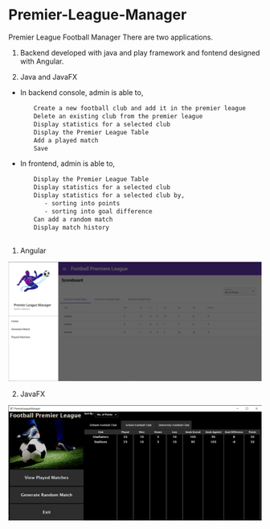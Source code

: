 # Premier-League-Manager

Premier League Football Manager
There are two applications.

1. Backend developed with java and play framework and fontend designed with Angular.

2. Java and JavaFX

- In backend console, admin is able to,
```
       Create a new football club and add it in the premier league
       Delete an existing club from the premier league
       Display statistics for a selected club
       Display the Premier League Table
       Add a played match       
       Save 
```

- In frontend, admin is able to,
```
       Display the Premier League Table
       Display statistics for a selected club
       Display statistics for a selected club by,
          - sorting into points
          - sorting into goal difference
       Can add a random match 
       Display match history
 
```

1. Angular

![Image of Main View](https://github.com/sashin2000/Premier-League-Manager/blob/master/Angular/ss/Screenshot_0.JPG)

2. JavaFX

![Image of Main View](https://github.com/sashin2000/Premier-League-Manager/blob/master/JavaFX/ss/javafx1.JPG)
